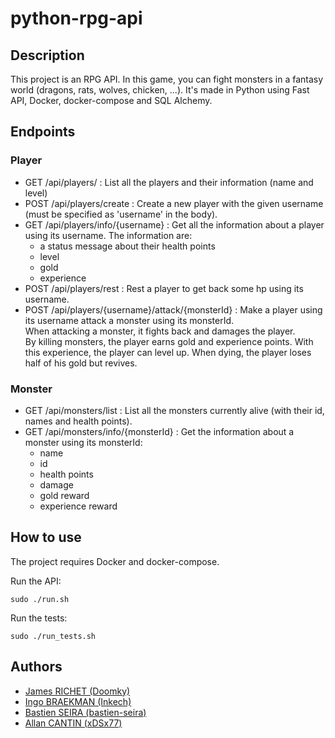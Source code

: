 # python-rpg-api

## Description

This project is an RPG API. In this game, you can fight monsters in a fantasy world (dragons, rats, wolves, chicken, ...).
It's made in Python using Fast API, Docker, docker-compose and SQL Alchemy.

## Endpoints

### Player

- GET /api/players/ : List all the players and their information (name and level)
- POST /api/players/create : Create a new player with the given username (must be specified as 'username' in the body).
- GET /api/players/info/{username} : Get all the information about a player using its username. The information are:
  - a status message about their health points
  - level
  - gold
  - experience
- POST /api/players/rest : Rest a player to get back some hp using its username.
- POST /api/players/{username}/attack/{monsterId} : Make a player using its username attack a monster using its monsterId.  
  When attacking a monster, it fights back and damages the player.  
  By killing monsters, the player earns gold and experience points. With this experience, the player can level up.
  When dying, the player loses half of his gold but revives.

### Monster

- GET /api/monsters/list : List all the monsters currently alive (with their id, names and health points).
- GET /api/monsters/info/{monsterId} : Get the information about a monster using its monsterId:
  - name
  - id
  - health points
  - damage
  - gold reward
  - experience reward

## How to use

The project requires Docker and docker-compose.

Run the API:
    
    sudo ./run.sh
    
Run the tests:

    sudo ./run_tests.sh
    
## Authors

* [James RICHET (Doomky)](https://github.com/Doomky)
* [Ingo BRAEKMAN (Inkech)](https://github.com/Inkech)
* [Bastien SEIRA (bastien-seira)](https://github.com/bastien-seira)
* [Allan CANTIN (xDSx77)](https://github.com/xDSx77)